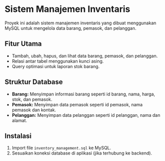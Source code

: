 # Sistem Manajemen Inventaris

Proyek ini adalah sistem manajemen inventaris yang dibuat menggunakan MySQL untuk mengelola data barang, pemasok, dan pelanggan.

## Fitur Utama
- Tambah, ubah, hapus, dan lihat data barang, pemasok, dan pelanggan.
- Relasi antar tabel menggunakan kunci asing.
- Query optimasi untuk laporan stok barang.

## Struktur Database
- **Barang:** Menyimpan informasi barang seperti id barang, nama, harga, stok, dan pemasok.
- **Pemasok:** Menyimpan data pemasok seperti id pemasok, nama pemasok dan kontak.
- **Pelanggan:** Menyimpan data pelanggan seperti id pelanggan, nama dan alamat.

## Instalasi
1. Import file `inventory_management.sql` ke MySQL.
2. Sesuaikan koneksi database di aplikasi (jika terhubung ke backend).

